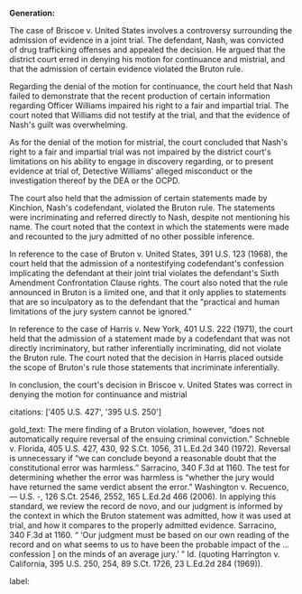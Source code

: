 **Generation:**

 <answer>
The case of Briscoe v. United States involves a controversy surrounding the admission of evidence in a joint trial. The defendant, Nash, was convicted of drug trafficking offenses and appealed the decision. He argued that the district court erred in denying his motion for continuance and mistrial, and that the admission of certain evidence violated the Bruton rule.

Regarding the denial of the motion for continuance, the court held that Nash failed to demonstrate that the recent production of certain information regarding Officer Williams impaired his right to a fair and impartial trial. The court noted that Williams did not testify at the trial, and that the evidence of Nash's guilt was overwhelming.

As for the denial of the motion for mistrial, the court concluded that Nash's right to a fair and impartial trial was not impaired by the district court's limitations on his ability to engage in discovery regarding, or to present evidence at trial of, Detective Williams' alleged misconduct or the investigation thereof by the DEA or the OCPD.

The court also held that the admission of certain statements made by Kinchion, Nash's codefendant, violated the Bruton rule. The statements were incriminating and referred directly to Nash, despite not mentioning his name. The court noted that the context in which the statements were made and recounted to the jury admitted of no other possible inference.

In reference to the case of Bruton v. United States, 391 U.S. 123 (1968), the court held that the admission of a nontestifying codefendant's confession implicating the defendant at their joint trial violates the defendant's Sixth Amendment Confrontation Clause rights. The court also noted that the rule announced in Bruton is a limited one, and that it only applies to statements that are so inculpatory as to the defendant that the "practical and human limitations of the jury system cannot be ignored."

In reference to the case of Harris v. New York, 401 U.S. 222 (1971), the court held that the admission of a statement made by a codefendant that was not directly incriminatory, but rather inferentially incriminating, did not violate the Bruton rule. The court noted that the decision in Harris placed outside the scope of Bruton's rule those statements that incriminate inferentially.

In conclusion, the court's decision in Briscoe v. United States was correct in denying the motion for continuance and mistrial

citations: ['405 U.S. 427', '395 U.S. 250']

gold_text: The mere finding of a Bruton violation, however, “does not automatically require reversal of the ensuing criminal conviction.” Schneble v. Florida, 405 U.S. 427, 430, 92 S.Ct. 1056, 31 L.Ed.2d 340 (1972). Reversal is unnecessary if “we can conclude beyond a reasonable doubt that the constitutional error was harmless.” Sarracino, 340 F.3d at 1160. The test for determining whether the error was harmless is “whether the jury would have returned the same verdict absent the error.” Washington v. Recuenco, — U.S. -, 126 S.Ct. 2546, 2552, 165 L.Ed.2d 466 (2006). In applying this standard, we review the record de novo, and our judgment is informed by the context in which the Bruton statement was admitted, how it was used at trial, and how it compares to the properly admitted evidence. Sarracino, 340 F.3d at 1160. “ ‘Our judgment must be based on our own reading of the record and on what seems to us to have been the probable impact of the ... confession ] on the minds of an average jury.’ ” Id. (quoting Harrington v. California, 395 U.S. 250, 254, 89 S.Ct. 1726, 23 L.Ed.2d 284 (1969)).

label: 